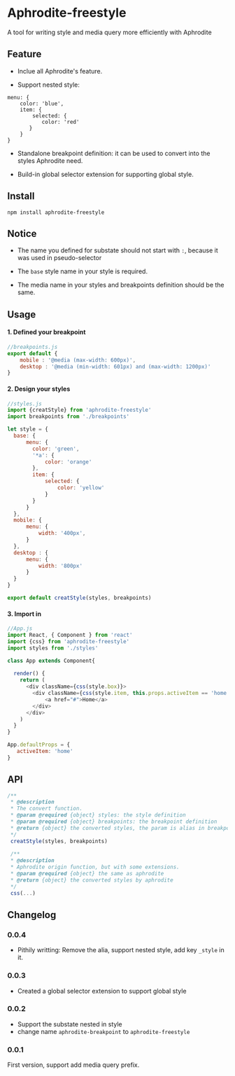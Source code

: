 # Aphrodite-freestyle
A tool for writing style and media query more efficiently with Aphrodite

## Feature
- Inclue all Aphrodite's feature.

- Support nested style: 
```
menu: {
    color: 'blue',
    item: {
        selected: {
           color: 'red'
       }
    }
}
```

- Standalone breakpoint definition: it can be used to convert into the styles Aphrodite need.

- Build-in global selector extension for supporting global style.

## Install
`npm install aphrodite-freestyle`

## Notice
- The name you defined for substate should not start with `:`, because it was used in pseudo-selector

- The `base` style name in your style is required.

- The media name in your styles and breakpoints definition should be the same.

## Usage 

#### 1. Defined your breakpoint

```javascript
//breakpoints.js
export default {
    mobile : '@media (max-width: 600px)',
    desktop : '@media (min-width: 601px) and (max-width: 1200px)'
}
```

#### 2. Design your styles

```javascript
//styles.js
import {creatStyle} from 'aphrodite-freestyle'
import breakpoints from './breakpoints'

let style = {
  base: {
      menu: {
        color: 'green',
        '*a': {
            color: 'orange'
        },
        item: {
            selected: {
                color: 'yellow'
            }
        }
      }
  },
  mobile: {
      menu: {
          width: '400px',
      }
  },
  desktop : {
      menu: {
          width: '800px'
      }
  }
}

export default creatStyle(styles, breakpoints)
```

#### 3. Import in
```javascript
//App.js
import React, { Component } from 'react'
import {css} from 'aphrodite-freestyle'
import styles from './styles'

class App extends Component{
   
  render() {
    return (
      <div className={css(style.box)}>
        <div className={css(style.item, this.props.activeItem == 'home' && def.item.selected)}>
            <a href="#">Home</a>
        </div>
      </div>
    )
  }
}

App.defaultProps = {
   activeItem: 'home'
}
```

## API
```javascript
/**
 * @description 
 * The convert function.
 * @param @required {object} styles: the style definition
 * @param @required {object} breakpoints: the breakpoint definition
 * @return {object} the converted styles, the param is alias in breakpoints if you use it.
 */
 creatStyle(styles, breakpoints)
 
 /**
 * @description 
 * Aphrodite origin function, but with some extensions.
 * @param @required {object} the same as aphrodite 
 * @return {object} the converted styles by aphrodite
 */
 css(...)
```

## Changelog
### 0.0.4
- Pithily writting: Remove the alia, support nested style, add key `_style` in it.

### 0.0.3
- Created a global selector extension to support global style

### 0.0.2
- Support the substate nested in style
- change name `aphrodite-breakpoint` to `aphrodite-freestyle`

### 0.0.1
First version, support add media query prefix.
